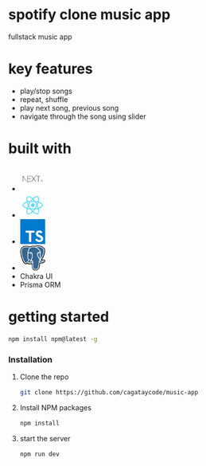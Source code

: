 
# spotify clone music app

fullstack music app

# key features

* play/stop songs
* repeat, shuffle
* play next song, previous song
* navigate through the song using slider

# built with


* <img src="https://raw.githubusercontent.com/github/explore/28b02bbc9ad9f7a503c43775aebeb515dc2da5fc/topics/nextjs/nextjs.png" width="50px" height="50px" />
* <img src="https://raw.githubusercontent.com/github/explore/80688e429a7d4ef2fca1e82350fe8e3517d3494d/topics/react/react.png" width="50px" height="50px" />
* <img src="https://raw.githubusercontent.com/github/explore/80688e429a7d4ef2fca1e82350fe8e3517d3494d/topics/typescript/typescript.png" width="50px" height="50px" />
* <img src="https://raw.githubusercontent.com/github/explore/80688e429a7d4ef2fca1e82350fe8e3517d3494d/topics/postgresql/postgresql.png" width="50px" height="50px" />
* Chakra UI
* Prisma ORM

# getting started

  ```sh
  npm install npm@latest -g
  ```
  ### Installation

1. Clone the repo
   ```sh
   git clone https://github.com/cagataycode/music-app
   ```
2. Install NPM packages
   ```sh
   npm install
   ```
3. start the server
   ```sh
   npm run dev
   ```
